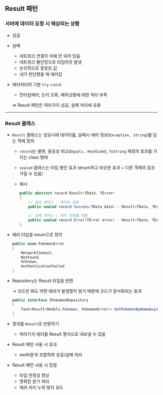 ## Result 패턴

### 서버에 데이터 요청 시 예상되는 상황

- 성공
- 실패
    - 네트워크 연결이 아예 안 되어 있음
    - 네트워크 불안정으로 타임아웃 발생
    - 논리적으로 잘못된 값
    - 내가 판단했을 때 에러임
- 에러처리의 기본 `try-catch`
    - 런타임에러, 논리 오류, 예외상황에 대한 처리 부족

  ⇒ Result 패턴은 여러가지 성공, 실패 처리에 유용


---

### Result 클래스

- `Result` 클래스는 성공시에 데이터를, 실패시 에러 정보(`Exception, String`)를 담는 객체 정의
    - `record`는 불변, 동등성 비교(`Equals, HashCode`), `ToString` 재정의 효과를 가지는 class 형태
    - `sealed` 클래스는 타입 봉인 효과 (enum하고 비슷한 효과 + 다른 객체의 참조 가질 수 있음)
    - 예시

        ```csharp
        public abstract record Result<TData, TError>
        {
        	// 성공 케이스 : 데이터 담음
        	public sealed record Success(TData data) : Result<TData, TError>;
        	
        	// 실패 케이스 : 에러 정보를 담음
        	public sealed record Error(TError error) : Result<TData, TError>;
        }
        ```

- 에러 타입을 enum으로 정의

    ```csharp
    public enum PokemonError
    {
    	NetworkTimeout,
    	NotFound,
    	Unknown,
    	AuthenticationFailed
    }
    ```

- Repository는 Result 타입을 반환

  → 코드만 봐도 어떤 에러가 발생할지 알기 때문에 코드가 문서화되는 효과

    ```csharp
    public interface IPokemonRepository
    {
    	Task<Result<Models.Pokemon, PokemonError>> GetPokemonByNameAsync(string pokemon);
    }
    ```

- 결과를 `Result`로 반환하기
    - 여러가지 에러를 Result 형식으로 내보낼 수 있음
- Result 패턴 사용 시 효과
    - swith문과 조합하여 성공/실패 처리
- Result 패턴 사용 시 장점
    - 타입 안정성 향상
    - 명확한 분기 처리
    - 에러 처리 누락 방지 유도